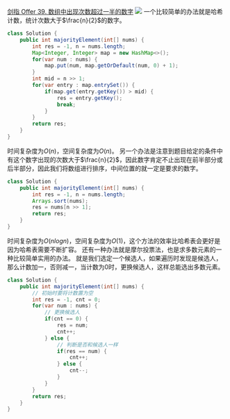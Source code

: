 [剑指 Offer 39. 数组中出现次数超过一半的数字](https://leetcode-cn.com/problems/shu-zu-zhong-chu-xian-ci-shu-chao-guo-yi-ban-de-shu-zi-lcof/ "剑指 Offer 39. 数组中出现次数超过一半的数字")
![](https://img2022.cnblogs.com/blog/2272548/202202/2272548-20220206003127556-1842781389.png)
一个比较简单的办法就是哈希计数，统计次数大于$\frac{n}{2}$的数字。
```java
class Solution {
    public int majorityElement(int[] nums) {
        int res = -1, n = nums.length;
        Map<Integer, Integer> map = new HashMap<>();
        for(var num : nums) {
            map.put(num, map.getOrDefault(num, 0) + 1);
        }
        int mid = n >> 1;
        for(var entry : map.entrySet()) {
            if(map.get(entry.getKey()) > mid) {
                res = entry.getKey();
                break;
            }
        }
        return res;
    }
}
```
时间复杂度为$O(n)$，空间复杂度为$O(n)$。
另一个办法是注意到题目给定的条件中有这个数字出现的次数大于$\frac{n}{2}$，因此数字肯定不止出现在前半部分或后半部分，因此我们将数组进行排序，中间位置的就一定是要求的数字。
```java
class Solution {
    public int majorityElement(int[] nums) {
        int res = -1, n = nums.length;
        Arrays.sort(nums);
        res = nums[n >> 1];
        return res;
    }
}
```
时间复杂度为$O(nlogn)$，空间复杂度为$O(1)$，这个方法的效率比哈希表会更好是因为哈希表需要不断扩容。
还有一种办法就是摩尔投票法，也是求多数元素的一种比较简单实用的办法。
就是我们选定一个候选人，如果遍历时发现是候选人，那么计数加一，否则减一，当计数为0时，更换候选人，这样总能选出多数元素。
```java
class Solution {
    public int majorityElement(int[] nums) {
        // 初始时要将计数置为空
        int res = -1, cnt = 0;
        for(var num : nums) {
            // 更换候选人
            if(cnt == 0) {
                res = num;
                cnt++;
            } else {
                // 判断是否和候选人一样
                if(res == num) {
                    cnt++;
                } else {
                    cnt--;
                }
            }
        }
        return res;
    }
}
```
